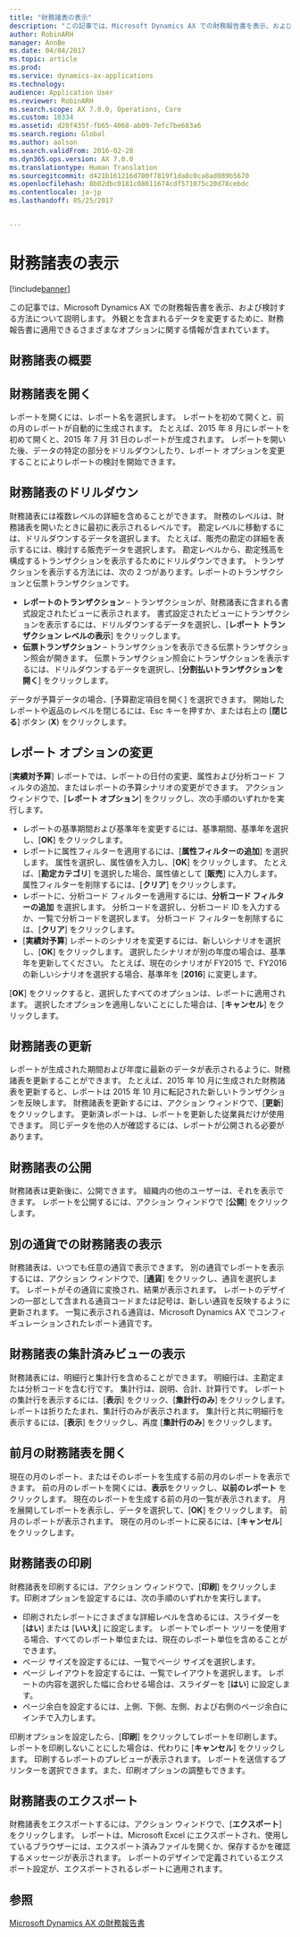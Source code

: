 ```yaml
---
title: "財務諸表の表示"
description: "この記事では、Microsoft Dynamics AX での財務報告書を表示、および検討する方法について説明します。 外観とを含まれるデータを変更するために、財務報告書に適用できるさまざまなオプションに関する情報が含まれています。"
author: RobinARH
manager: AnnBe
ms.date: 04/04/2017
ms.topic: article
ms.prod: 
ms.service: dynamics-ax-applications
ms.technology: 
audience: Application User
ms.reviewer: RobinARH
ms.search.scope: AX 7.0.0, Operations, Core
ms.custom: 10334
ms.assetid: d20f435f-fb65-4068-ab09-7efc7be683a6
ms.search.region: Global
ms.author: aolson
ms.search.validFrom: 2016-02-28
ms.dyn365.ops.version: AX 7.0.0
ms.translationtype: Human Translation
ms.sourcegitcommit: d421b161216d700f7819f1da8c0ca8ad089b5670
ms.openlocfilehash: 8b02dbc0181c08611674cdf571075c20d78cebdc
ms.contentlocale: ja-jp
ms.lasthandoff: 05/25/2017


---
```


# <a name="view-financial-reports"></a>財務諸表の表示

[!include[banner](../includes/banner.md)]


この記事では、Microsoft Dynamics AX での財務報告書を表示、および検討する方法について説明します。 外観とを含まれるデータを変更するために、財務報告書に適用できるさまざまなオプションに関する情報が含まれています。

<a name="financial-reporting-overview"></a>財務諸表の概要
----------------------------

## <a name="open-a-financial-report"></a>財務諸表を開く
レポートを開くには、レポート名を選択します。 レポートを初めて開くと、前の月のレポートが自動的に生成されます。 たとえば、2015 年 8 月にレポートを初めて開くと、2015 年 7 月 31 日のレポートが生成されます。 レポートを開いた後、データの特定の部分をドリルダウンしたり、レポート オプションを変更することによりレポートの検討を開始できます。

## <a name="drill-down-on-a-financial-report"></a>財務諸表のドリルダウン
財務諸表には複数レベルの詳細を含めることができます。 財務のレベルは、財務諸表を開いたときに最初に表示されるレベルです。 勘定レベルに移動するには、ドリルダウンするデータを選択します。 たとえば、販売の勘定の詳細を表示するには、検討する販売データを選択します。 勘定レベルから、勘定残高を構成するトランザクションを表示するためにドリルダウンできます。 トランザクションを表示する方法には、次の 2 つがあります。レポートのトランザクションと伝票トランザクションです。

-   **レポートのトランザクション** – トランザクションが、財務諸表に含まれる書式設定されたビューに表示されます。 書式設定されたビューにトランザクションを表示するには、ドリルダウンするデータを選択し、[**レポート トランザクション レベルの表示**] をクリックします。
-   **伝票トランザクション** – トランザクションを表示できる伝票トランザクション照会が開きます。 伝票トランザクション照会にトランザクションを表示するには、ドリルダウンするデータを選択し、[**分割払いトランザクションを開く**] をクリックします。

データが予算データの場合、[予算勘定項目を開く] を選択できます。 開始したレポートや返品のレベルを閉じるには、Esc キーを押すか、または右上の [**閉じる**] ボタン (**X**) をクリックします。

## <a name="change-report-options"></a>レポート オプションの変更
[**実績対予算**] レポートでは、レポートの日付の変更、属性および分析コード フィルタの追加、またはレポートの予算シナリオの変更ができます。 アクション ウィンドウで、[**レポート オプション**] をクリックし、次の手順のいずれかを実行します。

-   レポートの基準期間および基準年を変更するには、基準期間、基準年を選択し、[**OK**] をクリックします。
-   レポートに属性フィルターを適用するには、[**属性フィルターの追加**] を選択します。 属性を選択し、属性値を入力し、[**OK**] をクリックします。 たとえば、[**勘定カテゴリ**] を選択した場合、属性値として [**販売**] に入力します。 属性フィルターを削除するには、[**クリア**] をクリックします。
-   レポートに、分析コード フィルターを適用するには、**分析コード フィルターの追加** を選択します。 分析コードを選択し、分析コード ID を入力するか、一覧で分析コードを選択します。 分析コード フィルターを削除するには、[**クリア**] をクリックします。
-   [**実績対予算**] レポートのシナリオを変更するには、新しいシナリオを選択し、[**OK**] をクリックします。 選択したシナリオが別の年度の場合は、基準年を更新してください。 たとえば、現在のシナリオが FY2015 で、FY2016 の新しいシナリオを選択する場合、基準年を [**2016**] に変更します。

[**OK**] をクリックすると、選択したすべてのオプションは、レポートに適用されます。 選択したオプションを適用しないことにした場合は、[**キャンセル**] をクリックします。

## <a name="update-a-financial-report"></a>財務諸表の更新
レポートが生成された期間および年度に最新のデータが表示されるように、財務諸表を更新することができます。 たとえば、2015 年 10 月に生成された財務諸表を更新すると、レポートは 2015 年 10 月に転記された新しいトランザクションを反映します。 財務諸表を更新するには、アクション ウィンドウで、[**更新**] をクリックします。 更新済レポートは、レポートを更新した従業員だけが使用できます。 同じデータを他の人が確認するには、レポートが公開される必要があります。

## <a name="publish-a-financial-report"></a>財務諸表の公開
財務諸表は更新後に、公開できます。 組織内の他のユーザーは、それを表示できます。 レポートを公開するには、アクション ウィンドウで [**公開**] をクリックします。

## <a name="display-a-financial-report-in-a-different-currency"></a>別の通貨での財務諸表の表示
財務諸表は、いつでも任意の通貨で表示できます。 別の通貨でレポートを表示するには、アクション ウィンドウで、[**通貨**] をクリックし、通貨を選択します。 レポートがその通貨に変換され、結果が表示されます。 レポートのデザインの一部として含まれる通貨コードまたは記号は、新しい通貨を反映するように更新されます。 一覧に表示される通貨は、Microsoft Dynamics AX でコンフィギュレーションされたレポート通貨です。

## <a name="display-a-summarized-view-of-the-financial-report"></a>財務諸表の集計済みビューの表示
財務諸表には、明細行と集計行を含めることができます。 明細行は、主勘定または分析コードを含む行です。 集計行は、説明、合計、計算行です。 レポートの集計行を表示するには、[**表示**] をクリック、[**集計行のみ**] をクリックします。 レポートは折りたたまれ、集計行のみが表示されます。 集計行と共に明細行を表示するには、[**表示**] をクリックし、再度 [**集計行のみ**] をクリックします。

## <a name="open-a-financial-report-from-a-previous-month"></a>前月の財務諸表を開く
現在の月のレポート、またはそのレポートを生成する前の月のレポートを表示できます。 前の月のレポートを開くには、**表示**をクリックし、**以前のレポート** をクリックします。 現在のレポートを生成する前の月の一覧が表示されます。 月を展開してレポートを表示し、データを選択して、[**OK**] をクリックします。 前月のレポートが表示されます。 現在の月のレポートに戻るには、[**キャンセル**] をクリックします。

## <a name="print-a-financial-report"></a>財務諸表の印刷
財務諸表を印刷するには、アクション ウィンドウで、[**印刷**] をクリックします。印刷オプションを設定するには、次の手順のいずれかを実行します。

-   印刷されたレポートにさまざまな詳細レベルを含めるには、スライダーを [**はい**] または [**いいえ**] に設定します。 レポートでレポート ツリーを使用する場合、すべてのレポート単位または、現在のレポート単位を含めることができます。
-   ページ サイズを設定するには、一覧でページ サイズを選択します。
-   ページ レイアウトを設定するには、一覧でレイアウトを選択します。 レポートの内容を選択した幅に合わせる場合は、スライダーを [**はい**] に設定します。
-   ページ余白を設定するには、上側、下側、左側、および右側のページ余白にインチで入力します。

印刷オプションを設定したら、[**印刷**] をクリックしてレポートを印刷します。 レポートを印刷しないことにした場合は、代わりに [**キャンセル**] をクリックします。 印刷するレポートのプレビューが表示されます。 レポートを送信するプリンターを選択できます。また、印刷オプションの調整もできます。

## <a name="export-a-financial-report"></a>財務諸表のエクスポート
財務諸表をエクスポートするには、アクション ウィンドウで、[**エクスポート**] をクリックします。 レポートは、Microsoft Excel にエクスポートされ、使用しているブラウザーには、エクスポート済みファイルを開くか、保存するかを確認するメッセージが表示されます。 レポートのデザインで定義されているエクスポート設定が、エクスポートされるレポートに適用されます。    

<a name="see-also"></a>参照
--------

[Microsoft Dynamics AX の財務報告書](/dynamics365/operations/dev-itpro/analytics/financial-reporting-intro)




